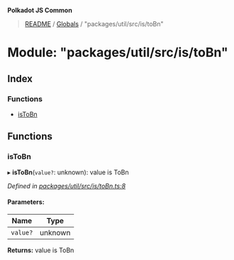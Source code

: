 **Polkadot JS Common**

> [README](../README.md) / [Globals](../globals.md) / "packages/util/src/is/toBn"

# Module: "packages/util/src/is/toBn"

## Index

### Functions

* [isToBn](_packages_util_src_is_tobn_.md#istobn)

## Functions

### isToBn

▸ **isToBn**(`value?`: unknown): value is ToBn

*Defined in [packages/util/src/is/toBn.ts:8](https://github.com/polkadot-js/common/blob/aff78c2e/packages/util/src/is/toBn.ts#L8)*

#### Parameters:

Name | Type |
------ | ------ |
`value?` | unknown |

**Returns:** value is ToBn
